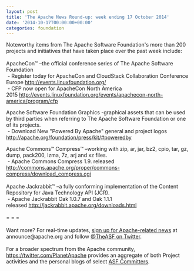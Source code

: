 ```yaml
---
layout: post
title: 'The Apache News Round-up: week ending 17 October 2014'
date: '2014-10-17T00:00:00+00:00'
categories: foundation
---
```

<div>Noteworthy items from The Apache Software Foundation's more than 200 projects and initiatives that have taken place over the past week include:</div> 
  <div><br /></div> 
  <div>ApacheCon™ –the official conference series of The Apache Software Foundation</div> 
  <div>&nbsp;- Register today for ApacheCon and CloudStack Collaboration Conference Europe <a href="http://events.linuxfoundation.org/">http://events.linuxfoundation.org/</a></div> 
  <div>&nbsp;- CFP now open for ApacheCon North America 2015&nbsp;<a href="http://events.linuxfoundation.org/events/apachecon-north-america/program/cfp">http://events.linuxfoundation.org/events/apachecon-north-america/program/cfp</a></div> 
  <p>Apache Software Foundation Graphics -graphical assets that can be used by third parties when referring to The Apache Software Foundation or one of its projects.<br />&nbsp;- Download New &quot;Powered By Apache&quot; general and project logos <a href="http://apache.org/foundation/press/kit/#poweredby">http://apache.org/foundation/press/kit/#poweredby</a></p> 
  <div>Apache Commons™ Compress™ –working with zip, ar, jar, bz2, cpio, tar, gz, dump, pack200, lzma, 7z, arj and xz files.</div> 
  <div>&nbsp;- Apache&nbsp;Commons Compress 1.9. released <a href="http://commons.apache.org/proper/commons-compress/download_compress.cgi">http://commons.apache.org/proper/commons-compress/download_compress.cgi</a></div> 
  <div><br /></div> 
  <div>Apache Jackrabbit™ –a fully conforming implementation of the Content Repository for Java Technology API (JCR).</div> 
  <div>&nbsp;- Apache Jackrabbit Oak 1.0.7 and Oak 1.1.1 released&nbsp;<a href="http://jackrabbit.apache.org/downloads.html">http://jackrabbit.apache.org/downloads.html</a></div> 
  <div><br /></div> 
  <div>= = =</div> 
  <div><br /></div> 
  <div>Want more? For real-time updates, <a href="http://www.apache.org/foundation/mailinglists.html#foundation-announce">sign up for Apache-related news</a> at announce@apache.org and follow <a href="https://twitter.com/TheASF">@TheASF on Twitter</a>.&nbsp;</div> 
  <div><br /></div> 
  <div>For a broader spectrum from the Apache community, <a href="https://twitter.com/PlanetApache">https://twitter.com/PlanetApache</a> provides an aggregate of both Project activities and the personal blogs of select <a href="http://people.apache.org/">ASF Committers</a>.</div>
